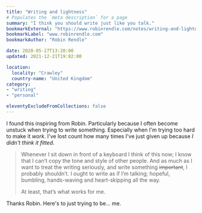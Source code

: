 ```yaml
---
title: "Writing and lightness"
# Populates the `meta description` for a page
summary: "I think you should write just like you talk."
bookmarkExternal: "https://www.robinrendle.com/notes/writing-and-lightness"
bookmarkLabel: "www.robinrendle.com"
bookmarkAuthor: "Robin Rendle"

date: 2020-05-27T13:20:00
updated: 2021-12-21T19:02:00

location:
  locality: "Crawley"
  country-name: "United Kingdom"
category:
- "writing"
- "personal"

eleventyExcludeFromCollections: false
---
```


I found this inspiring from Robin. Particularly because I often become unstuck when trying to write something. Especially when I'm trying too hard to make it *work*. I've lost count how many times I've just given up because *I didn't think it fitted*.

> Whenever I sit down in front of a keyboard I think of this now; I know that I can’t copy the tone and style of other people. And as much as I want to treat the writing seriously, and write something ~~important~~, I probably shouldn’t. I ought to write as if I’m talking; hopeful, bumbling, hands-waving and heart-skipping all the way.
>
> At least, that’s what works for me.

Thanks Robin. Here's to just trying to be&hellip; me.
